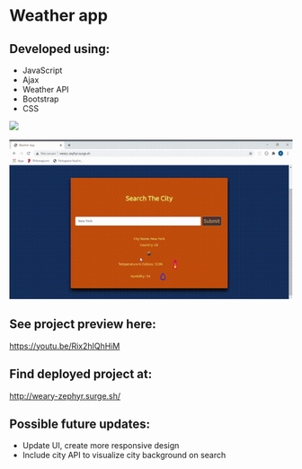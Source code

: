 # Weather app 

## Developed using:
- JavaScript
- Ajax
- Weather API
- Bootstrap
- CSS

![](https://media.giphy.com/media/LM8CFf431FA6yl79lk/giphy.gif)

![](https://github.com/SimGri-io/Weather-App/blob/master/Weather-App-Google-Chrome-2020-0.gif)

## See project preview here: 

https://youtu.be/Rix2hIQhHiM

## Find deployed project at:

http://weary-zephyr.surge.sh/

## Possible future updates:
- Update UI, create more responsive design
- Include city API to visualize city background on search


